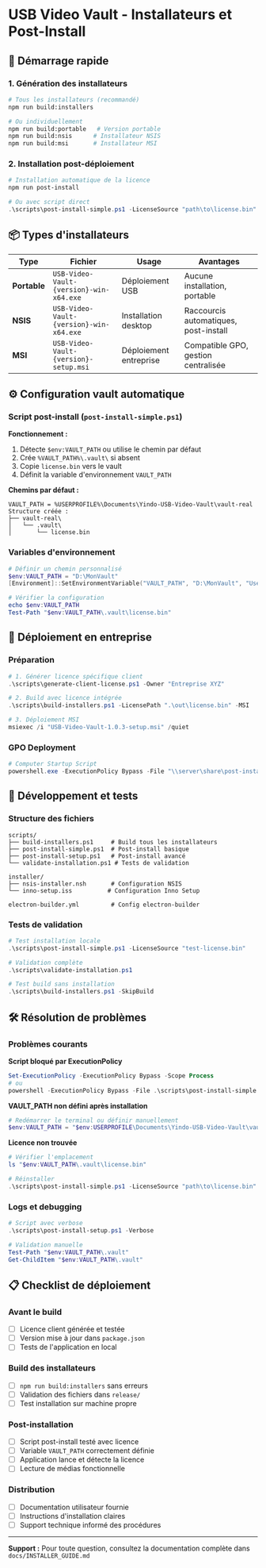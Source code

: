 # USB Video Vault - Installateurs et Post-Install

## 🚀 Démarrage rapide

### 1. Génération des installateurs
```bash
# Tous les installateurs (recommandé)
npm run build:installers

# Ou individuellement
npm run build:portable   # Version portable
npm run build:nsis      # Installateur NSIS  
npm run build:msi       # Installateur MSI
```

### 2. Installation post-déploiement
```powershell
# Installation automatique de la licence
npm run post-install

# Ou avec script direct
.\scripts\post-install-simple.ps1 -LicenseSource "path\to\license.bin"
```

## 📦 Types d'installateurs

| Type | Fichier | Usage | Avantages |
|------|---------|-------|-----------|
| **Portable** | `USB-Video-Vault-{version}-win-x64.exe` | Déploiement USB | Aucune installation, portable |
| **NSIS** | `USB-Video-Vault-{version}-win-x64.exe` | Installation desktop | Raccourcis automatiques, post-install |
| **MSI** | `USB-Video-Vault-{version}-setup.msi` | Déploiement entreprise | Compatible GPO, gestion centralisée |

## ⚙️ Configuration vault automatique

### Script post-install (`post-install-simple.ps1`)

**Fonctionnement :**
1. Détecte `$env:VAULT_PATH` ou utilise le chemin par défaut
2. Crée `%VAULT_PATH%\.vault\` si absent
3. Copie `license.bin` vers le vault
4. Définit la variable d'environnement `VAULT_PATH`

**Chemins par défaut :**
```
VAULT_PATH = %USERPROFILE%\Documents\Yindo-USB-Video-Vault\vault-real
Structure créée :
├── vault-real\
│   └── .vault\
│       └── license.bin
```

### Variables d'environnement

```powershell
# Définir un chemin personnalisé
$env:VAULT_PATH = "D:\MonVault"
[Environment]::SetEnvironmentVariable("VAULT_PATH", "D:\MonVault", "User")

# Vérifier la configuration
echo $env:VAULT_PATH
Test-Path "$env:VAULT_PATH\.vault\license.bin"
```

## 🏢 Déploiement en entreprise

### Préparation
```powershell
# 1. Générer licence spécifique client
.\scripts\generate-client-license.ps1 -Owner "Entreprise XYZ"

# 2. Build avec licence intégrée
.\scripts\build-installers.ps1 -LicensePath ".\out\license.bin" -MSI

# 3. Déploiement MSI
msiexec /i "USB-Video-Vault-1.0.3-setup.msi" /quiet
```

### GPO Deployment
```powershell
# Computer Startup Script
powershell.exe -ExecutionPolicy Bypass -File "\\server\share\post-install-simple.ps1" -LicenseSource "\\server\share\enterprise-license.bin"
```

## 🔧 Développement et tests

### Structure des fichiers
```
scripts/
├── build-installers.ps1     # Build tous les installateurs
├── post-install-simple.ps1  # Post-install basique
├── post-install-setup.ps1   # Post-install avancé
└── validate-installation.ps1 # Tests de validation

installer/
├── nsis-installer.nsh       # Configuration NSIS
└── inno-setup.iss          # Configuration Inno Setup

electron-builder.yml         # Config electron-builder
```

### Tests de validation
```powershell
# Test installation locale
.\scripts\post-install-simple.ps1 -LicenseSource "test-license.bin"

# Validation complète
.\scripts\validate-installation.ps1

# Test build sans installation
.\scripts\build-installers.ps1 -SkipBuild
```

## 🛠️ Résolution de problèmes

### Problèmes courants

**Script bloqué par ExecutionPolicy**
```powershell
Set-ExecutionPolicy -ExecutionPolicy Bypass -Scope Process
# ou
powershell -ExecutionPolicy Bypass -File .\scripts\post-install-simple.ps1
```

**VAULT_PATH non défini après installation**
```powershell
# Redémarrer le terminal ou définir manuellement
$env:VAULT_PATH = "$env:USERPROFILE\Documents\Yindo-USB-Video-Vault\vault-real"
```

**Licence non trouvée**
```powershell
# Vérifier l'emplacement
ls "$env:VAULT_PATH\.vault\license.bin"

# Réinstaller
.\scripts\post-install-simple.ps1 -LicenseSource "path\to\license.bin"
```

### Logs et debugging
```powershell
# Script avec verbose
.\scripts\post-install-setup.ps1 -Verbose

# Validation manuelle
Test-Path "$env:VAULT_PATH\.vault"
Get-ChildItem "$env:VAULT_PATH\.vault"
```

## 📋 Checklist de déploiement

### Avant le build
- [ ] Licence client générée et testée
- [ ] Version mise à jour dans `package.json`
- [ ] Tests de l'application en local

### Build des installateurs
- [ ] `npm run build:installers` sans erreurs
- [ ] Validation des fichiers dans `release/`
- [ ] Test installation sur machine propre

### Post-installation
- [ ] Script post-install testé avec licence
- [ ] Variable `VAULT_PATH` correctement définie
- [ ] Application lance et détecte la licence
- [ ] Lecture de médias fonctionnelle

### Distribution
- [ ] Documentation utilisateur fournie
- [ ] Instructions d'installation claires
- [ ] Support technique informé des procédures

---

**Support :** Pour toute question, consultez la documentation complète dans `docs/INSTALLER_GUIDE.md`